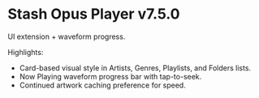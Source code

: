 # Stash Opus Player v7.5.0

UI extension + waveform progress.

Highlights:
- Card-based visual style in Artists, Genres, Playlists, and Folders lists.
- Now Playing waveform progress bar with tap-to-seek.
- Continued artwork caching preference for speed.

